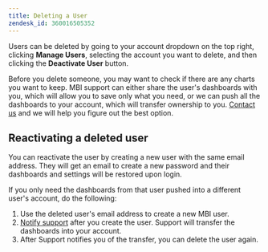 ```yaml
---
title: Deleting a User
zendesk_id: 360016505352
---
```


Users can be deleted by going to your account dropdown on the top right, clicking **Manage Users**, selecting the account you want to delete, and then clicking the **Deactivate User** button.

Before you delete someone, you may want to check if there are any charts you want to keep. MBI support can either share the user's dashboards with you, which will allow you to save only what you need, or we can push all the dashboards to your account, which will transfer ownership to you. [Contact us](../../getting-started/support.md) and we will help you figure out the best option.

## Reactivating a deleted user

You can reactivate the user by creating a new user with the same email address. They will get an email to create a new password and their dashboards and settings will be restored upon login.

If you only need the dashboards from that user pushed into a different user's account, do the following:

1. Use the deleted user's email address to create a new MBI user.
1. [Notify support](../../getting-started/support.md) after you create the user. Support will transfer the dashboards into your account.
1. After Support notifies you of the transfer, you can delete the user again.
